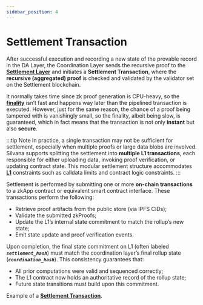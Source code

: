 ```yaml
---
sidebar_position: 4
---
```


# Settlement Transaction

After successful execution and recording a new state of the provable record in the DA Layer, the Coordination Layer sends the recursive proof to the [**Settlement Layer**](/Documentation/architecture/Layers/settlement-layer) and initiates a **Settlement Transaction**, where the **recursive (aggregated) proof** is checked and validated by the validator set on the Settlement blockchain.

It normally takes time since zk proof generation is CPU-heavy, so the [**finality**](/Documentation/glossary#finality) isn’t fast and happens way later than the pipelined transaction is executed. However, just for the same reason, the chance of a proof being tampered with is vanishingly small, so the finality, albeit being slow, is guaranteed, which in fact means that the transaction is not only **instant** but also **secure**.

:::tip Note
In practice, a single transaction may not be sufficient for settlement, especially when multiple proofs or large data blobs are involved. Silvana supports splitting the settlement into **multiple L1 transactions**, each responsible for either uploading data, invoking proof verification, or updating contract state. This modular settlement structure accommodates [**L1**](/Documentation/glossary#layer-1-l1) constraints such as calldata limits and contract logic constraints.
:::

Settlement is performed by submitting one or more **on-chain transactions** to a zkApp contract or equivalent smart contract interface. These transactions perform the following:

* Retrieve proof artifacts from the public store (via IPFS CIDs);
* Validate the submitted zkProofs;
* Update the L1’s internal state commitment to match the rollup’s new state;
* Emit state update and proof verification events.

Upon completion, the final state commitment on L1 (often labeled **_`settlement_hash`_**) must match the coordination layer’s final rollup state (**_`coordination_hash`_**). This consistency guarantees that:

* All prior computations were valid and sequenced correctly;
* The L1 contract now holds an authoritative record of the rollup state;
* Future state transitions must build upon this commitment.

Example of a [**Settlement Transaction**](https://minascan.io/devnet/tx/5JvEKZo3qF3w74jAHGQiqe6Qv5F43jdsLrsrMVHMk79pKvzgLTrx?type=zk-tx).